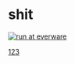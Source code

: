 # shit

[![run at everware](https://img.shields.io/badge/run%20me-@everware-blue.svg?style=flat)](https://everware.ysda.yandex.net/hub/oauth_login?repourl=)

<a href="https://everware.ysda.yandex.net/hub/oauth_login?repourl=">[123](/../../)</a>
